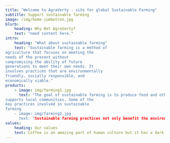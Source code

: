 ```yaml
---
title: "Welcome to AgraVerty - site for global Sustainable Farming"
subtitle: Support sustainable farming
image: /img/home-jumbotron.jpg
blurb:
    heading: Why Not AgraVerty?
    text: "need content here."
intro:
    heading: "What about sustainable farming"
    text: "Sustainable farming is a method of
agriculture that focuses on meeting the
needs of the present without
compromising the ability of future
generations to meet their own needs. It
involves practices that are environmentally
friendly, socially responsible, and
economically viable."
products:
    - image: img/farming1.jpg
      text: "The goal of sustainable farming is to produce food and other agricultural products in a way that conserves natural resources, protects the environment, and
supports local communities. Some of the
key practices involved in sustainable
farming
    - image: img/farming2.jpg
      text: "Sustainable farming practices not only benefit the environment, but also help to create more resilient and profitable farmingstems. They can also contribute to improved food security, healthier communities, and greater economic stability for farmers and rural communities."
values:
    heading: Our values
    text: Coffee is an amazing part of human culture but it has a dark side too – one of colonialism and mindless abuse of natural resources and human lives. We want to turn this around and return the coffee trade to the drink’s exhilarating, empowering and unifying nature.
---
```


